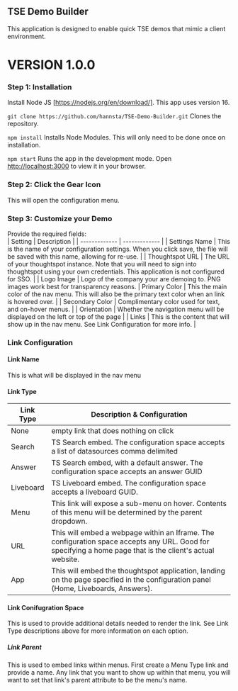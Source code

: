 

## TSE Demo Builder

This application is designed to enable quick TSE demos that mimic a client environment. 


# VERSION 1.0.0

### Step 1: Installation

Install Node JS [https://nodejs.org/en/download/]. This app uses version 16.

`git clone https://github.com/hannsta/TSE-Demo-Builder.git` 
Clones the repository. 

`npm install`
Installs Node Modules. This will only need to be done once on installation. 

`npm start` 
Runs the app in the development mode.
Open [http://localhost:3000](http://localhost:3000) to view it in your browser.

### Step 2: Click the Gear Icon

This will open the configuration menu. 

### Step 3: Customize your Demo

Provide the required fields: \
| Setting | Description |
| ------------- | ------------- |
| Settings Name | This is the name of your configuration settings. When you click save, the file will be saved with this name, allowing for re-use. |
| Thoughtspot URL | The URL of your thoughtspot instance. Note that you will need to sign into thoughtspot using your own credentials. This application is not configured for SSO. |
| Logo Image | Logo of the company your are demoing to. PNG images work best for transparency reasons.
| Primary Color | This the main color of the nav menu. This will also be the primary text color when an link is hovered over. |
| Secondary Color | Complimentary color used for text, and on-hover menus. |
| Orientation | Whether the navigation menu will be displayed on the left or top of the page |
| Links | This is the content that will show up in the nav menu. See Link Configuration for more info. |

### Link Configuration
#### Link Name
This is what will be displayed in the nav menu
#### Link Type
| Link Type | Description & Configuration |
| ------------- | ------------- |
| None | empty link that does nothing on click |
| Search | TS Search embed. The configuration space accepts a list of datasources comma delimited |
| Answer | TS Search embed, with a default answer. The configuration space accepts an answer GUID |
| Liveboard | TS Liveboard embed. The configuration space accepts a liveboard GUID. |
| Menu | This link will expose a sub-menu on hover. Contents of this menu will be determined by the parent dropdown. |
| URL | This will embed a webpage within an Iframe. The configuration space accepts any URL. Good for specifying a home page that is the client's actual website. |
| App | This will embed the thoughtspot application, landing on the page specified in the configuration panel (Home, Liveboards, Answers). |

#### Link Conifugration Space 
This is used to provide additional details needed to render the link. See Link Type descriptions above for more information on each option.
##### Link Parent
This is used to embed links within menus. First create a Menu Type link and provide a name. Any link that you want to show up within that menu, you will want to set that link's parent attribute to be the menu's name.


